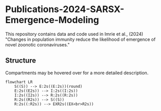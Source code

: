 # Publications-2024-SARSX-Emergence-Modeling
This repository contains data and code used in Imrie et al., (2024) "Changes in population immunity reduce the likelihood of emergence of novel zoonotic coronaviruses."


## Structure

Compartments may be hovered over for a more detailed description.
```mermaid
flowchart LR
    S((S)) --> E:2s((E:2s))(round)
    E:2s((E2s)) --> I:2s((I:2s))
    I:2s((I2s)) --> R:2s((R:2s))
    R:2s((R2s)) --> S((S))
    R:2s((:R2s)) --> EXR2s((EX<br>R2s))
